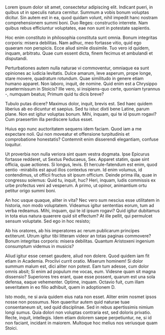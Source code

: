 ---
---
Lorem ipsum dolor sit amet, consectetur adipiscing elit. Indicant pueri, in quibus ut in speculis natura cernitur. Summum a vobis bonum voluptas dicitur. Sin autem est in ea, quod quidam volunt, nihil impedit hanc nostram comprehensionem summi boni. Duo Reges: constructio interrete. Nam quibus rebus efficiuntur voluptates, eae non sunt in potestate sapientis. 

Hoc enim constituto in philosophia constituta sunt omnia. Bonum integritas corporis: misera debilitas. Nam adhuc, meo fortasse vitio, quid ego quaeram non perspicis. Ecce aliud simile dissimile. Tuo vero id quidem, inquam, arbitratu. Quae cum essent dicta, finem fecimus et ambulandi et disputandi. 

Perturbationes autem nulla naturae vi commoventur, omniaque ea sunt opiniones ac iudicia levitatis. Dulce amarum, leve asperum, prope longe, stare movere, quadratum rotundum. Quae similitudo in genere etiam humano apparet. Non laboro, inquit, de nomine. Quid enim est a Chrysippo praetermissum in Stoicis? Ille vero, si insipiens-quo certe, quoniam tyrannus -, numquam beatus; Primum quid tu dicis breve? 

Tubulo putas dicere? Maximus dolor, inquit, brevis est. Sed haec quidem liberius ab eo dicuntur et saepius. Sed tu istuc dixti bene Latine, parum plane. Non est igitur voluptas bonum. Mihi, inquam, qui te id ipsum rogavi? Cum praesertim illa perdiscere ludus esset. 

Huius ego nunc auctoritatem sequens idem faciam. Quod iam a me expectare noli. Qui non moveatur et offensione turpitudinis et comprobatione honestatis? Contemnit enim disserendi elegantiam, confuse loquitur. 

Ut proverbia non nulla veriora sint quam vestra dogmata. Ipse Epicurus fortasse redderet, ut Sextus Peducaeus, Sex. Apparet statim, quae sint officia, quae actiones. Si longus, levis. Et hercule-fatendum est enim, quod sentio -mirabilis est apud illos contextus rerum. Id enim volumus, id contendimus, ut officii fructus sit ipsum officium. Deinde prima illa, quae in congressu solemus: Quid tu, inquit, huc? Heri, inquam, ludis commissis ex urbe profectus veni ad vesperum. A primo, ut opinor, animantium ortu petitur origo summi boni. 

An hoc usque quaque, aliter in vita? Nec vero sum nescius esse utilitatem in historia, non modo voluptatem. Videamus igitur sententias eorum, tum ad verba redeamus. Mihi, inquam, qui te id ipsum rogavi? Quid igitur dubitamus in tota eius natura quaerere quid sit effectum? At ille pellit, qui permulcet sensum voluptate. Sed ego in hoc resisto; 

Ab his oratores, ab his imperatores ac rerum publicarum principes extiterunt. Utrum igitur tibi litteram videor an totas paginas commovere? Bonum integritas corporis: misera debilitas. Quantum Aristoxeni ingenium consumptum videmus in musicis? 

Aliud igitur esse censet gaudere, aliud non dolere. Quod quidem iam fit etiam in Academia. Proclivi currit oratio. Miserum hominem! Si dolor summum malum est, dici aliter non potest. Eam tum adesse, cum dolor omnis absit; Si enim ad populum me vocas, eum. Videsne quam sit magna dissensio? Superiores tres erant, quae esse possent, quarum est una sola defensa, eaque vehementer. Optime, inquam. Octavio fuit, cum illam severitatem in eo filio adhibuit, quem in adoptionem D. 

Isto modo, ne si avia quidem eius nata non esset. Aliter enim nosmet ipsos nosse non possumus. Non quaeritur autem quid naturae tuae consentaneum sit, sed quid disciplinae. Sed in rebus apertissimis nimium longi sumus. Quia dolori non voluptas contraria est, sed doloris privatio. Recte, inquit, intellegis. Idem etiam dolorem saepe perpetiuntur, ne, si id non faciant, incidant in maiorem. Multoque hoc melius nos veriusque quam Stoici. 

